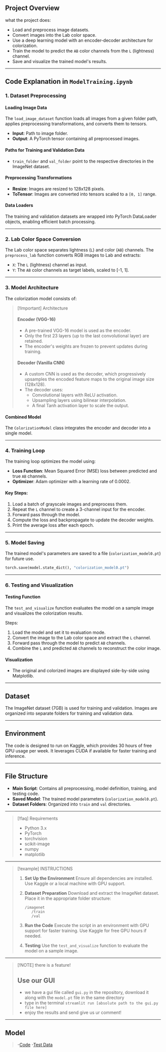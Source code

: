 ## Project Overview
what the project does:
- Load and preprocess image datasets.
- Convert images into the Lab color space.
- Use a deep learning model with an encoder-decoder architecture for colorization.
- Train the model to predict the `AB` color channels from the `L` (lightness) channel.
- Save and visualize the trained model's results.


---

## Code Explanation in `ModelTraining.ipynb`

### 1. **Dataset Preprocessing**

#### Loading Image Data
The `load_image_dataset` function loads all images from a given folder path, applies preprocessing transformations, and converts them to tensors.
- **Input**: Path to image folder.
- **Output**: A PyTorch tensor containing all preprocessed images.

#### Paths for Training and Validation Data
- `train_folder` and `val_folder` point to the respective directories in the ImageNet dataset.

#### Preprocessing Transformations
- **Resize**: Images are resized to 128x128 pixels.
- **ToTensor**: Images are converted into tensors scaled to a `[0, 1]` range.

#### Data Loaders
The training and validation datasets are wrapped into PyTorch DataLoader objects, enabling efficient batch processing.

---

### 2. **Lab Color Space Conversion**

The Lab color space separates lightness (`L`) and color (`AB`) channels. The `preprocess_lab` function converts RGB images to Lab and extracts:
- `X`: The `L` (lightness) channel as input.
- `Y`: The `AB` color channels as target labels, scaled to [-1, 1].

---

### 3. **Model Architecture**

The colorization model consists of:

> [!Important] Architecture
> #### Encoder (VGG-16)
> - A pre-trained VGG-16 model is used as the encoder.
> - Only the first 23 layers (up to the last convolutional layer) are retained.
> - The encoder's weights are frozen to prevent updates during training.
> 
> #### Decoder (Vanilla CNN)
> - A custom CNN is used as the decoder, which progressively upsamples the encoded feature maps to the original image size (128x128).
> - The decoder uses:
>   - Convolutional layers with ReLU activation.
>   - Upsampling layers using bilinear interpolation.
>   - A final Tanh activation layer to scale the output.
> 
#### Combined Model
The `ColorizationModel` class integrates the encoder and decoder into a single model.

---

### 4. **Training Loop**

The training loop optimizes the model using:
- **Loss Function**: Mean Squared Error (MSE) loss between predicted and true `AB` channels.
- **Optimizer**: Adam optimizer with a learning rate of 0.0002.

#### Key Steps:
1. Load a batch of grayscale images and preprocess them.
2. Repeat the `L` channel to create a 3-channel input for the encoder.
3. Forward pass through the model.
4. Compute the loss and backpropagate to update the decoder weights.
5. Print the average loss after each epoch.

---

### 5. **Model Saving**

The trained model's parameters are saved to a file (`colorization_model0.pt`) for future use.
```python
torch.save(model.state_dict(), "colorization_model0.pt")
```

---

### 6. **Testing and Visualization**

#### Testing Function
The `test_and_visualize` function evaluates the model on a sample image and visualizes the colorization results.

Steps:
1. Load the model and set it to evaluation mode.
2. Convert the image to the Lab color space and extract the `L` channel.
3. Forward pass through the model to predict `AB` channels.
4. Combine the `L` and predicted `AB` channels to reconstruct the color image.

#### Visualization
- The original and colorized images are displayed side-by-side using Matplotlib.

---

## Dataset
The ImageNet dataset (7GB) is used for training and validation. Images are organized into separate folders for training and validation data.

---

## Environment
The code is designed to run on Kaggle, which provides 30 hours of free GPU usage per week. It leverages CUDA if available for faster training and inference.

---

## File Structure
- **Main Script**: Contains all preprocessing, model definition, training, and testing code.
- **Saved Model**: The trained model parameters (`colorization_model0.pt`).
- **Dataset Folders**: Organized into `train` and `val` directories.

---

> [!faq] Requirements
> 
> - Python 3.x
> - PyTorch
> - torchvision
> - scikit-image
> - numpy
> - matplotlib

---

> [!example] INSTRUCTIONS
> 
> 
> 1. **Set Up the Environment**
>    Ensure all dependencies are installed. Use Kaggle or a local machine with GPU support.
> 
> 2. **Dataset Preparation**
>    Download and extract the ImageNet dataset. Place it in the appropriate folder structure:
>    ```
>    /imagenet
>       /train
>       /val
>    ```
> 
> 3. **Run the Code**
>    Execute the script in an environment with GPU support for faster training. Use Kaggle for free GPU hours if needed.
> 
> 4. **Testing**
>    Use the `test_and_visualize` function to evaluate the model on a sample image.
> 

---

> [!NOTE] there is a feature!
> ## Use our GUI
> - we have a gui file called `gui.py` in the repository, download it along with the `model.pt` file in the same directory
> - type in the terminal `streamlit run [absolute path to the gui.py file here]`
> - enjoy the results and send give us ur comment!

---

## Model 
> -[Code](https://drive.google.com/file/d/165qiDl-OMgpDFZn9u6DY69eEaMv_JthT/view?usp=sharing)
> -[Test Data](https://drive.google.com/drive/folders/1DwsO-znt3v0sJjwmjKoSAb61wr9ou_rB?usp=drive_link)
